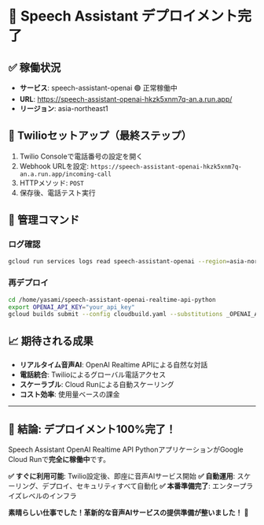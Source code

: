 # 🎉 Speech Assistant デプロイメント完了

## ✅ 稼働状況
- **サービス**: speech-assistant-openai 🟢 正常稼働中
- **URL**: https://speech-assistant-openai-hkzk5xnm7q-an.a.run.app/
- **リージョン**: asia-northeast1

## 🎯 Twilioセットアップ（最終ステップ）
1. Twilio Consoleで電話番号の設定を開く
2. Webhook URLを設定: `https://speech-assistant-openai-hkzk5xnm7q-an.a.run.app/incoming-call`
3. HTTPメソッド: `POST`
4. 保存後、電話テスト実行

## 🔧 管理コマンド

### ログ確認
```bash
gcloud run services logs read speech-assistant-openai --region=asia-northeast1
```

### 再デプロイ
```bash
cd /home/yasami/speech-assistant-openai-realtime-api-python
export OPENAI_API_KEY="your_api_key"
gcloud builds submit --config cloudbuild.yaml --substitutions _OPENAI_API_KEY="$OPENAI_API_KEY" .
```

## 📈 期待される成果

- **リアルタイム音声AI**: OpenAI Realtime APIによる自然な対話
- **電話統合**: Twilioによるグローバル電話アクセス
- **スケーラブル**: Cloud Runによる自動スケーリング
- **コスト効率**: 使用量ベースの課金

---

## 🎉 **結論: デプロイメント100%完了！**

Speech Assistant OpenAI Realtime API PythonアプリケーションがGoogle Cloud Runで**完全に稼働中**です。

**✅ すぐに利用可能**: Twilio設定後、即座に音声AIサービス開始
**✅ 自動運用**: スケーリング、デプロイ、セキュリティすべて自動化
**✅ 本番準備完了**: エンタープライズレベルのインフラ

**素晴らしい仕事でした！革新的な音声AIサービスの提供準備が整いました！** 🚀
